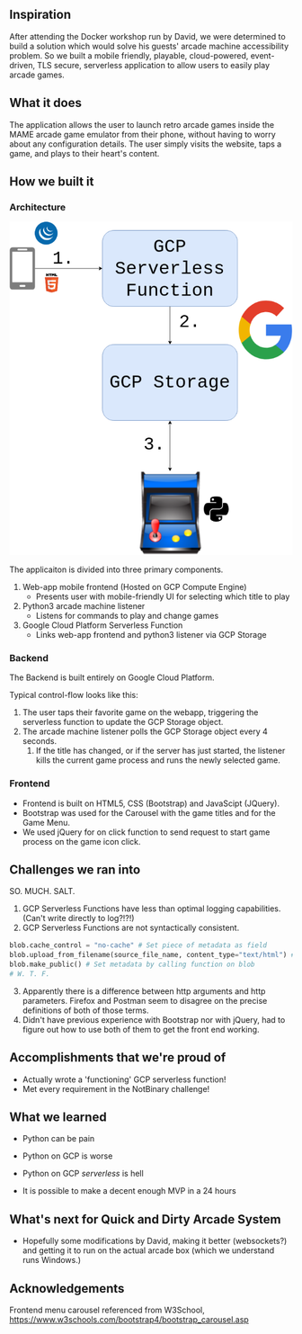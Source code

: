 ## Inspiration

After attending the Docker workshop run by David, we were determined to build a solution which would solve his guests' arcade machine accessibility problem. So we built a mobile friendly, playable, cloud-powered, event-driven, TLS secure, serverless application to allow users to easily play arcade games.

## What it does

The application allows the user to launch retro arcade games inside the MAME arcade game emulator from their phone, without having to worry about any configuration details. The user simply visits the website, taps a game, and plays to their heart's content.

## How we built it

### Architecture

![The Archicecture](./writeup_resources/architecture.png)

The applicaiton is divided into three primary components.

1. Web-app mobile frontend (Hosted on GCP Compute Engine)
    * Presents user with mobile-friendly UI for selecting which title to play
2. Python3 arcade machine listener
    * Listens for commands to play and change games
3. Google Cloud Platform Serverless Function
    * Links web-app frontend and python3 listener via GCP Storage

### Backend

The Backend is built entirely on Google Cloud Platform.

Typical control-flow looks like this:

1. The user taps their favorite game on the webapp, triggering the serverless function to update the GCP Storage object.
2. The arcade machine listener polls the GCP Storage object every 4 seconds.
    1. If the title has changed, or if the server has just started, the listener kills the current game process and runs the newly selected game.

### Frontend

* Frontend is built on HTML5, CSS (Bootstrap) and JavaScipt (JQuery).
* Bootstrap was used for the Carousel with the game titles and for the Game Menu. 
* We used jQuery for on click function to send request to start game process on the game icon click.

## Challenges we ran into

SO. MUCH. SALT.

1. GCP Serverless Functions have less than optimal logging capabilities. (Can't write directly to log?!?!)
2. GCP Serverless Functions are not syntactically consistent.
```python
blob.cache_control = "no-cache" # Set piece of metadata as field
blob.upload_from_filename(source_file_name, content_type="text/html") # Set piece of metadata as function argument
blob.make_public() # Set metadata by calling function on blob
# W. T. F.
```
3. Apparently there is a difference between http arguments and http parameters. Firefox and Postman seem to disagree on the precise definitions of both of those terms.
4. Didn't have previous experience with Bootstrap nor with jQuery, had to figure out how to use both of them to get the front end working.

## Accomplishments that we're proud of

* Actually wrote a 'functioning' GCP serverless function!
* Met every requirement in the NotBinary challenge!

## What we learned

* Python can be pain 
* Python on GCP is worse
* Python on GCP *serverless* is hell

* It is possible to make a decent enough MVP in a 24 hours

## What's next for Quick and Dirty Arcade System

* Hopefully some modifications by David, making it better (websockets?) and getting it to run on the actual arcade box (which we understand runs Windows.)

## Acknowledgements

Frontend menu carousel referenced from W3School, https://www.w3schools.com/bootstrap4/bootstrap_carousel.asp
